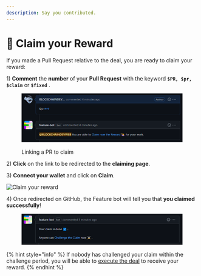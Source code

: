 ```yaml
---
description: Say you contributed.
---
```


# 🙋 Claim your Reward

If you made a Pull Request relative to the deal, you are ready to claim your reward:

1\) **Comment** the **number** of your **Pull Request** with the keyword **`$PR, $pr, $claim`** or **`$fixed`** .

<figure><img src="../.gitbook/assets/capture-github-contributor-claim.png" alt=""><figcaption><p>Linking a PR to claim</p></figcaption></figure>

2\) **Click** on the link to be redirected to the **claiming page**.

3\) **Connect your wallet** and click on **Claim**.

![Claim your reward](../.gitbook/assets/web3\_claim.png)

4\) Once redirected on GitHub, the Feature bot will tell you that **you claimed successfully**!

<figure><img src="../.gitbook/assets/capture-github-challenge-content.png" alt=""><figcaption></figcaption></figure>

{% hint style="info" %}
If nobody has challenged your claim within the challenge period, you will be able to [execute the deal](execute-a-deal.md) to receive your reward.
{% endhint %}
